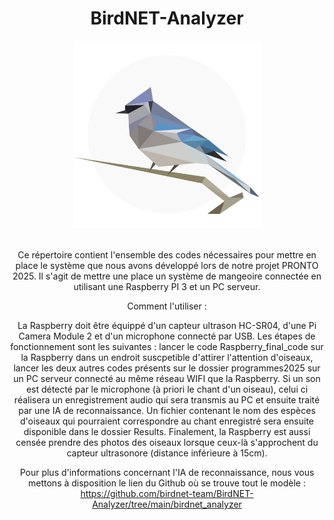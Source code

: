 <div align="center">
  <h1>BirdNET-Analyzer</h1>
    <a href="https://birdnet-team.github.io/BirdNET-Analyzer/">
        <img src="https://github.com/birdnet-team/BirdNET-Analyzer/blob/main/docs/_static/logo_birdnet_big.png?raw=true" width="300" alt="BirdNET-Logo" />
    </a>
</div>
<br>
<div align="center">

Ce répertoire contient l'ensemble des codes nécessaires pour mettre en place le système que nous avons développé lors de notre projet PRONTO 2025. Il s'agit de mettre une place un système de mangeoire connectée en utilisant une Raspberry PI 3 et un PC serveur. 


Comment l'utiliser :

La Raspberry doit être équippé d'un capteur ultrason HC-SR04, d'une Pi Camera Module 2 et d'un microphone connecté par USB. Les étapes de fonctionnement sont les suivantes : lancer le code Raspberry_final_code sur la Raspberry dans un endroit suscpetible d'attirer l'attention d'oiseaux, lancer les deux autres codes présents sur le dossier programmes2025 sur un PC serveur connecté au même réseau WIFI que la Raspberry. Si un son est détecté par le microphone (à priori le chant d'un oiseau), celui ci réalisera un enregistrement audio qui sera transmis au PC et ensuite traité par une IA de reconnaissance. Un fichier contenant le nom des espèces d'oiseaux qui pourraient correspondre au chant enregistré sera ensuite disponible dans le dossier Results. Finalement, la Raspberry est aussi censée prendre des photos des oiseaux lorsque ceux-là s'approchent du capteur ultrasonore (distance inférieure à 15cm).


Pour plus d'informations concernant l'IA de reconnaissance, nous vous mettons à disposition le lien du Github où se trouve tout le modèle : 
https://github.com/birdnet-team/BirdNET-Analyzer/tree/main/birdnet_analyzer

